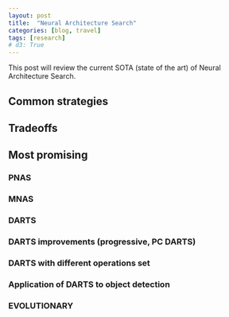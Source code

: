 ```yaml
---
layout: post
title:  "Neural Architecture Search"
categories: [blog, travel]
tags: [research]
# d3: True
---
```


This post will review the current SOTA (state of the art) of Neural Architecture Search. 

<!--more-->

## Common strategies 

## Tradeoffs 

## Most promising

### PNAS

### MNAS

### DARTS

### DARTS improvements (progressive, PC DARTS)

### DARTS with different operations set

### Application of DARTS to object detection

### EVOLUTIONARY 
